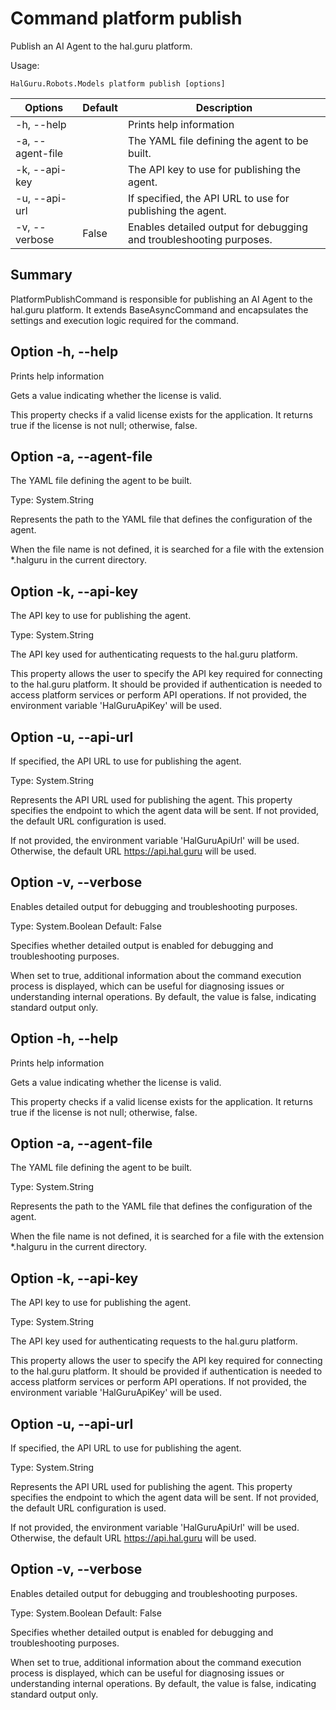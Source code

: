 # Command platform publish

Publish an AI Agent to the hal.guru platform.

Usage:
~~~
HalGuru.Robots.Models platform publish [options]
~~~

| Options          | Default | Description                                                         |
|------------------|---------|---------------------------------------------------------------------|
| -h, --help       |         | Prints help information                                             |
| -a, --agent-file |         | The YAML file defining the agent to be built.                       |
| -k, --api-key    |         | The API key to use for publishing the agent.                        |
| -u, --api-url    |         | If specified, the API URL to use for publishing the agent.          |
| -v, --verbose    | False   | Enables detailed output for debugging and troubleshooting purposes. |

## Summary

PlatformPublishCommand is responsible for publishing an AI Agent to the hal.guru platform. It extends BaseAsyncCommand and encapsulates the settings and execution logic required for the command.

## Option -h, --help

Prints help information


Gets a value indicating whether the license is valid.

This property checks if a valid license exists for the application. It returns true if the license is not null; otherwise, false.

## Option -a, --agent-file

The YAML file defining the agent to be built.

Type: System.String

Represents the path to the YAML file that defines the configuration of the agent.

When the file name is not defined, it is searched for a file with the extension *.halguru in the current directory.

## Option -k, --api-key

The API key to use for publishing the agent.

Type: System.String

The API key used for authenticating requests to the hal.guru platform.

This property allows the user to specify the API key required for connecting to the hal.guru platform. It should be provided if authentication is needed to access platform services or perform API operations. If not provided, the environment variable 'HalGuruApiKey' will be used.

## Option -u, --api-url

If specified, the API URL to use for publishing the agent.

Type: System.String

Represents the API URL used for publishing the agent. This property specifies the endpoint to which the agent data will be sent. If not provided, the default URL configuration is used.

If not provided, the environment variable 'HalGuruApiUrl' will be used. Otherwise, the default URL https://api.hal.guru will be used.

## Option -v, --verbose

Enables detailed output for debugging and troubleshooting purposes.

Type: System.Boolean
Default: False

Specifies whether detailed output is enabled for debugging and troubleshooting purposes.

When set to true, additional information about the command execution process is displayed, which can be useful for diagnosing issues or understanding internal operations. By default, the value is false, indicating standard output only.

## Option -h, --help

Prints help information


Gets a value indicating whether the license is valid.

This property checks if a valid license exists for the application. It returns true if the license is not null; otherwise, false.

## Option -a, --agent-file

The YAML file defining the agent to be built.

Type: System.String

Represents the path to the YAML file that defines the configuration of the agent.

When the file name is not defined, it is searched for a file with the extension *.halguru in the current directory.

## Option -k, --api-key

The API key to use for publishing the agent.

Type: System.String

The API key used for authenticating requests to the hal.guru platform.

This property allows the user to specify the API key required for connecting to the hal.guru platform. It should be provided if authentication is needed to access platform services or perform API operations. If not provided, the environment variable 'HalGuruApiKey' will be used.

## Option -u, --api-url

If specified, the API URL to use for publishing the agent.

Type: System.String

Represents the API URL used for publishing the agent. This property specifies the endpoint to which the agent data will be sent. If not provided, the default URL configuration is used.

If not provided, the environment variable 'HalGuruApiUrl' will be used. Otherwise, the default URL https://api.hal.guru will be used.

## Option -v, --verbose

Enables detailed output for debugging and troubleshooting purposes.

Type: System.Boolean
Default: False

Specifies whether detailed output is enabled for debugging and troubleshooting purposes.

When set to true, additional information about the command execution process is displayed, which can be useful for diagnosing issues or understanding internal operations. By default, the value is false, indicating standard output only.